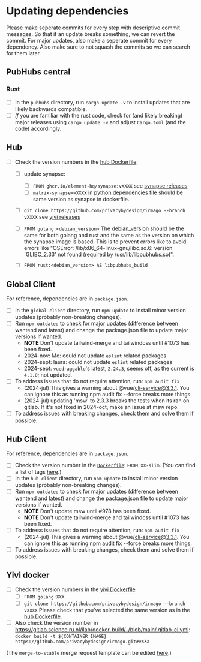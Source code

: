 # Updating dependencies

Please make seperate commits for every step with descriptive commit messages. So that if an update breaks something, we can revert the commit.  For major updates, also make a seperate commit for every dependency.
Also make sure to not squash the commits so we can search for them later.

## PubHubs central
### Rust
 - [ ] In the `pubhubs` directory, run `cargo update -v` to install updates that are likely backwards compatible. 
 - [ ] *If* you are familiar with the rust code, check for (and likely breaking) major releases using `cargo update -v` and adjust `Cargo.toml` (and the code) accordingly.

## Hub
 - [ ] Check the version numbers in the [hub Dockerfile](pubhubs_hub/Dockerfile):
   - [ ] update synapse:
     - [ ] `FROM ghcr.io/element-hq/synapse:vXXXX` see [synapse releases](https://github.com/element-hq/synapse/releases)
     - [ ] `matrix-synapse==XXXX` in [python dependencies file](pubhubs_hub/requirements.txt) should be same version as synapse in dockerfile. 
   - [ ] `git clone https://github.com/privacybydesign/irmago --branch vXXXX` see [yivi releases](https://github.com/privacybydesign/irmago/releases)
   - [ ] `FROM golang:<debian_version>` The [debian_version](https://www.debian.org/releases/stable/) should be the same for both golang and rust and the same as the version on which the synapse image is based. This is to prevent errors like to avoid errors like "OSError: /lib/x86_64-linux-gnu/libc.so.6: version `GLIBC_2.33' not found (required by /usr/lib/libpubhubs.so)".
   - [ ] `FROM rust:<debian_version> AS libpubhubs_build`


## Global Client

For reference, dependencies are in `package.json`.

- [ ] In the `global-client` directory, run `npm update` to install minor version updates (probably non-breaking changes).
- [ ] Run `npm outdated` to check for major updates (difference between wantend and latest) and change the package.json file to update major versions if wanted. 
  - **NOTE** Don't update tailwind-merge and tailwindcss until #1073 has been fixed.
  - 2024-nov: Mo:  could not update `eslint` related packages
  - 2024-sept: laura:  could not update `eslint` related packages
  - 2024-sept: `vuedraggable`'s latest, `2.24.3`, seems off, as the current is `4.1.0`; not updated.
- [ ] To address issues that do not require attention, run: `npm audit fix`
  - (2024-jul) This gives a warning about @vue/cli-service@3.3.1. You can ignore this as running npm audit fix --force breaks more things.
  - (2024-jul) updating 'msw' to 2.3.3 breaks the tests when its ran on gitlab. If it's not fixed in 2024-oct, make an issue at msw repo.
- [ ] To address issues with breaking changes, check them and solve them if possible.

## Hub Client

For reference, dependencies are in `package.json`.

- [ ] Check the version number in the [`Dockerfile`](hub-client/Dockerfile): `FROM XX-slim`.  (You can find a list of tags [here](https://hub.docker.com/_/node/tags?name=slim).)
- [ ] In the `hub-client` directory, run `npm update` to install minor version updates (probably non-breaking changes).
- [ ] Run `npm outdated` to check for major updates (difference between wantend and latest) and change the package.json file to update major versions if wanted.
  - **NOTE** Don't update msw until #978 has been fixed.
  - **NOTE** Don't update tailwind-merge and tailwindcss until #1073 has been fixed.
- [ ] To address issues that do not require attention, run: `npm audit fix`
  - (2024-jul) This gives a warning about @vue/cli-service@3.3.1. You can ignore this as running npm audit fix --force breaks more things.
- [ ] To address issues with breaking changes, check them and solve them if possible.

## Yivi docker
 - [ ] Check the version numbers in the [yivi Dockerfile](docker_yivi/Dockerfile)
   - [ ] `FROM golang:XXX`
   - [ ] `git clone https://github.com/privacybydesign/irmago --branch vXXXX` Please check that you've selected the same version as in the [hub Dockerfile](pubhubs_hub/Dockerfile).
 - [ ] Also check the version number in https://gitlab.science.ru.nl/ilab/docker-build/-/blob/main/.gitlab-ci.yml: `docker build -t ${CONTAINER_IMAGE} https://github.com/privacybydesign/irmago.git#vXXX`

  (The `merge-to-stable` merge request template can be edited [here](https://gitlab.science.ru.nl/ilab/pubhubs_canonical/-/edit/main/.gitlab/issue_templates/update-dependencies.md).)

